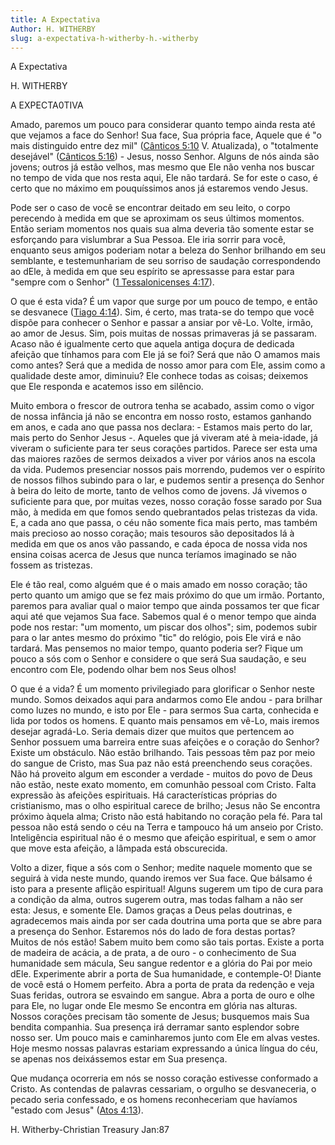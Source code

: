 ```yaml
---
title: A Expectativa
Author: H. WITHERBY
slug: a-expectativa-h-witherby-h.-witherby
---
```


A Expectativa

H. WITHERBY

A EXPECTA0TIVA

Amado, paremos um pouco para considerar quanto tempo ainda resta até que vejamos a face do Senhor! Sua face, Sua própria face, Aquele que é &quot;o mais distinguido entre dez mil&quot; ([Cânticos 5:10](http://mysword.info/b?r=son_5:10) V. Atualizada), o &quot;totalmente desejável&quot; ([Cânticos 5:16](http://mysword.info/b?r=son_5:16)) - Jesus, nosso Senhor. Alguns de nós ainda são jovens; outros já estão velhos, mas mesmo que Ele não venha nos buscar no tempo de vida que nos resta aqui, Ele não tardará. Se for este o caso, é certo que no máximo em pouquíssimos anos já estaremos vendo Jesus.

Pode ser o caso de você se encontrar deitado em seu leito, o corpo perecendo à medida em que se aproximam os seus últimos momentos. Então seriam momentos nos quais sua alma deveria tão somente estar se esforçando para vislumbrar a Sua Pessoa. Ele iria sorrir para você, enquanto seus amigos poderiam notar a beleza do Senhor brilhando em seu semblante, e testemunhariam de seu sorriso de saudação correspondendo ao dEle, à medida em que seu espírito se apressasse para estar para &quot;sempre com o Senhor&quot; ([1 Tessalonicenses 4:17](http://mysword.info/b?r=1Th_4:17)).

O que é esta vida? É um vapor que surge por um pouco de tempo, e então se desvanece ([Tiago 4:14](http://mysword.info/b?r=Jas_4:14)). Sim, é certo, mas trata-se do tempo que você dispõe para conhecer o Senhor e passar a ansiar por vê-Lo. Volte, irmão, ao amor de Jesus. Sim, pois muitas de nossas primaveras já se passaram. Acaso não é igualmente certo que aquela antiga doçura de dedicada afeição que tínhamos para com Ele já se foi? Será que não O amamos mais como antes? Será que a medida de nosso amor para com Ele, assim como a qualidade deste amor, diminuiu? Ele conhece todas as coisas; deixemos que Ele responda e acatemos isso em silêncio.

Muito embora o frescor de outrora tenha se acabado, assim como o vigor de nossa infância já não se encontra em nosso rosto, estamos ganhando em anos, e cada ano que passa nos declara: - Estamos mais perto do lar, mais perto do Senhor Jesus -. Aqueles que já viveram até à meia-idade, já viveram o suficiente para ter seus corações partidos. Parece ser esta uma das maiores razões de sermos deixados a viver por vários anos na escola da vida. Pudemos presenciar nossos pais morrendo, pudemos ver o espírito de nossos filhos subindo para o lar, e pudemos sentir a presença do Senhor à beira do leito de morte, tanto de velhos como de jovens. Já vivemos o suficiente para que, por muitas vezes, nosso coração fosse sarado por Sua mão, à medida em que fomos sendo quebrantados pelas tristezas da vida. E, a cada ano que passa, o céu não somente fica mais perto, mas também mais precioso ao nosso coração; mais tesouros são depositados lá à medida em que os anos vão passando, e cada época de nossa vida nos ensina coisas acerca de Jesus que nunca teríamos imaginado se não fossem as tristezas.

Ele é tão real, como alguém que é o mais amado em nosso coração; tão perto quanto um amigo que se fez mais próximo do que um irmão. Portanto, paremos para avaliar qual o maior tempo que ainda possamos ter que ficar aqui até que vejamos Sua face. Sabemos qual é o menor tempo que ainda pode nos restar: &quot;um momento, um piscar dos olhos&quot;; sim, podemos subir para o lar antes mesmo do próximo &quot;tic&quot; do relógio, pois Ele virá e não tardará. Mas pensemos no maior tempo, quanto poderia ser? Fique um pouco a sós com o Senhor e considere o que será Sua saudação, e seu encontro com Ele, podendo olhar bem nos Seus olhos!

O que é a vida? É um momento privilegiado para glorificar o Senhor neste mundo. Somos deixados aqui para andarmos como Ele andou - para brilhar como luzes no mundo, e isto por Ele - para sermos Sua carta, conhecida e lida por todos os homens. E quanto mais pensamos em vê-Lo, mais iremos desejar agradá-Lo. Seria demais dizer que muitos que pertencem ao Senhor possuem uma barreira entre suas afeições e o coração do Senhor? Existe um obstáculo. Não estão brilhando. Tais pessoas têm paz por meio do sangue de Cristo, mas Sua paz não está preenchendo seus corações. Não há proveito algum em esconder a verdade - muitos do povo de Deus não estão, neste exato momento, em comunhão pessoal com Cristo. Falta expressão às afeições espirituais. Há características próprias do cristianismo, mas o olho espiritual carece de brilho; Jesus não Se encontra próximo àquela alma; Cristo não está habitando no coração pela fé. Para tal pessoa não está sendo o céu na Terra e tampouco há um anseio por Cristo. Inteligência espiritual não é o mesmo que afeição espiritual, e sem o amor que move esta afeição, a lâmpada está obscurecida.

Volto a dizer, fique a sós com o Senhor; medite naquele momento que se seguirá à vida neste mundo, quando iremos ver Sua face. Que bálsamo é isto para a presente aflição espiritual! Alguns sugerem um tipo de cura para a condição da alma, outros sugerem outra, mas todas falham a não ser esta: Jesus, e somente Ele. Damos graças a Deus pelas doutrinas, e agradecemos mais ainda por ser cada doutrina uma porta que se abre para a presença do Senhor. Estaremos nós do lado de fora destas portas? Muitos de nós estão! Sabem muito bem como são tais portas. Existe a porta de madeira de acácia, a de prata, a de ouro - o conhecimento de Sua humanidade sem mácula, Seu sangue redentor e a glória do Pai por meio dEle. Experimente abrir a porta de Sua humanidade, e contemple-O! Diante de você está o Homem perfeito. Abra a porta de prata da redenção e veja Suas feridas, outrora se esvaindo em sangue. Abra a porta de ouro e olhe para Ele, no lugar onde Ele mesmo Se encontra em glória nas alturas. Nossos corações precisam tão somente de Jesus; busquemos mais Sua bendita companhia. Sua presença irá derramar santo esplendor sobre nosso ser. Um pouco mais e caminharemos junto com Ele em alvas vestes. Hoje mesmo nossas palavras estariam expressando a única língua do céu, se apenas nos deixássemos estar em Sua presença.

Que mudança ocorreria em nós se nosso coração estivesse conformado a Cristo. As contendas de palavras cessariam, o orgulho se desvaneceria, o pecado seria confessado, e os homens reconheceriam que havíamos &quot;estado com Jesus&quot; ([Atos 4:13](http://mysword.info/b?r=Act_4:13)).

H. Witherby-Christian Treasury Jan:87